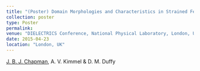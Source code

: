 ```yaml
---
title: "(Poster) Domain Morphologies and Characteristics in Strained Ferroelectric Ultrathin Films"
collection: poster
type: Poster
permalink: 
venue: "DIELECTRICS Conference, National Physical Laboratory, London, UK"
date: 2015-04-23
location: "London, UK"
---
```


<u>J. B. J. Chapman</u>, A. V. Kimmel & D. M. Duffy

